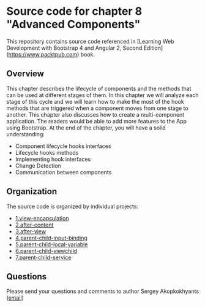 Source code for chapter 8 "Advanced Components" 
====================================================

This repository contains source code referenced in [Learning Web Development with Bootstrap 4 and Angular 2, Second Edition] (https://www.packtpub.com) book.

## Overview 

This chapter describes the lifecycle of components and the methods that can be used at different stages of them. In this chapter we will analyze each stage of this cycle and we will learn how to make the most of the hook methods that are triggered when a component moves from one stage to another. This chapter also discusses how to create a multi-component application. The readers would be able to add more features to the App using Bootstrap.
At the end of the chapter, you will have a solid understanding:
- Component lifecycle hooks interfaces
- Lifecycle hooks methods
- Implementing hook interfaces
- Change Detection
- Communication between components


## Organization

The source code is organized by individual projects:
- [1.view-encapsulation](1.view-encapsulation)
- [2.after-content](2.after-content)
- [3.after-view](3.after-view)
- [4.parent-child-input-binding](4.parent-child-input-binding)
- [5.parent-child-local-variable](5.parent-child-local-variable)
- [6.parent-child-viewchild](6.parent-child-viewchild)
- [7.parent-child-service](7.parent-child-service)

## Questions

Please send your questions and comments to author Sergey Akopkokhyants ([email](mailto:akserg@gmail.com))  

